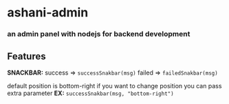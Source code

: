 
# ashani-admin

### an admin panel with nodejs for backend development

## Features

**SNACKBAR:** 
success => `successSnakbar(msg)`
failed => `failedSnakbar(msg)`

default position is bottom-right if you want to change position you can pass extra parameter 
**EX:** `successSnakbar(msg, "bottom-right")`

